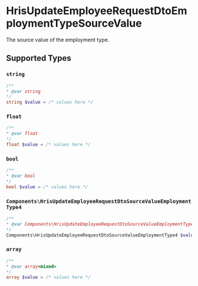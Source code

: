 # HrisUpdateEmployeeRequestDtoEmploymentTypeSourceValue

The source value of the employment type.


## Supported Types

### `string`

```php
/**
* @var string
*/
string $value = /* values here */
```

### `float`

```php
/**
* @var float
*/
float $value = /* values here */
```

### `bool`

```php
/**
* @var bool
*/
bool $value = /* values here */
```

### `Components\HrisUpdateEmployeeRequestDtoSourceValueEmploymentType4`

```php
/**
* @var Components\HrisUpdateEmployeeRequestDtoSourceValueEmploymentType4
*/
Components\HrisUpdateEmployeeRequestDtoSourceValueEmploymentType4 $value = /* values here */
```

### `array`

```php
/**
* @var array<mixed>
*/
array $value = /* values here */
```

